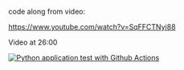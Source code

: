 code along from video:

https://www.youtube.com/watch?v=SqFFCTNyi88

Video at 26:00


[![Python application test with Github Actions](https://github.com/longtongster/microservice-with-python/actions/workflows/devops.yml/badge.svg)](https://github.com/longtongster/microservice-with-python/actions/workflows/devops.yml)
